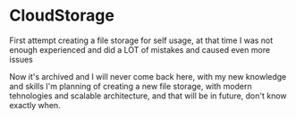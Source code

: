 # CloudStorage
First attempt creating a file storage for self usage, at that time I was not enough experienced and did a LOT of mistakes and caused even more issues

Now it's archived and I will never come back here, with my new knowledge and skills I'm planning of creating a new file storage, with modern tehnologies and scalable architecture, and that will be in future, don't know exactly when.
